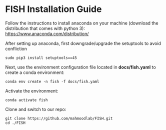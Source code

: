 FISH Installation Guide 
===========
Follow the instructions to install anaconda on your machine (download the distribution that comes with python 3):
https://www.anaconda.com/distribution/

After setting up anaconda, first downgrade/upgrade the setuptools to avoid confliction
```shell
sudo pip3 install setuptools==45
```

Next, use the environment configuration file located in **docs/fish.yaml** to create a conda environment:
```shell
conda env create -n fish -f docs/fish.yaml
```

Activate the environment:
```shell
conda activate fish
```

Clone and switch to our repo:
```shell
git clone https://github.com/mahmoodlab/FISH.git
cd ./FISH
```
